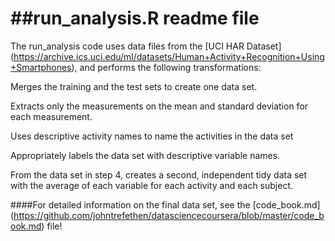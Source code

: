 ##run_analysis.R readme file
===================
The run_analysis code uses data files from the [UCI HAR Dataset] (https://archive.ics.uci.edu/ml/datasets/Human+Activity+Recognition+Using+Smartphones),
and performs the following transformations:

Merges the training and the test sets to create one data set.

Extracts only the measurements on the mean and standard deviation for each measurement. 

Uses descriptive activity names to name the activities in the data set

Appropriately labels the data set with descriptive variable names. 

From the data set in step 4, creates a second, independent tidy data set with the average of each variable for each activity and each subject.

####For detailed information on the final data set, see the [code_book.md] (https://github.com/johntrefethen/datasciencecoursera/blob/master/code_book.md) file!
